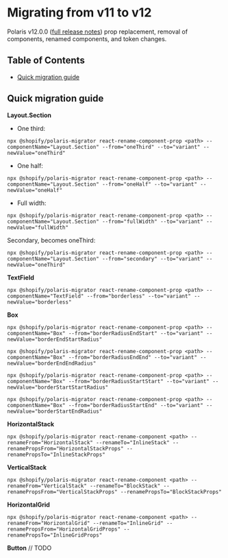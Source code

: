 # Migrating from v11 to v12

Polaris v12.0.0 ([full release notes](https://github.com/Shopify/polaris/releases/tag/v12.0.0)) prop replacement, removal of components, renamed components, and token changes.

## Table of Contents

- [Quick migration guide](#quick-migration-guide)

## Quick migration guide

**Layout.Section**

- One third:

`npx @shopify/polaris-migrator react-rename-component-prop <path> --componentName="Layout.Section" --from="oneThird" --to="variant" --newValue="oneThird"`

- One half:

`npx @shopify/polaris-migrator react-rename-component-prop <path> --componentName="Layout.Section" --from="oneHalf" --to="variant" --newValue="oneHalf"`

- Full width:

`npx @shopify/polaris-migrator react-rename-component-prop <path> --componentName="Layout.Section" --from="fullWidth" --to="variant" --newValue="fullWidth"`

Secondary, becomes oneThird:

`npx @shopify/polaris-migrator react-rename-component-prop <path> --componentName="Layout.Section" --from="secondary" --to="variant" --newValue="oneThird"`

**TextField**

`npx @shopify/polaris-migrator react-rename-component-prop <path> --componentName="TextField" --from="borderless" --to="variant" --newValue="borderless"`

**Box**

`npx @shopify/polaris-migrator react-rename-component-prop <path> --componentName="Box" --from="borderRadiusEndStart" --to="variant" --newValue="borderEndStartRadius"`

`npx @shopify/polaris-migrator react-rename-component-prop <path> --componentName="Box" --from="borderRadiusEndEnd" --to="variant" --newValue="borderEndEndRadius"`

`npx @shopify/polaris-migrator react-rename-component-prop <path> --componentName="Box" --from="borderRadiusStartStart" --to="variant" --newValue="borderStartStartRadius"`

`npx @shopify/polaris-migrator react-rename-component-prop <path> --componentName="Box" --from="borderRadiusStartEnd" --to="variant" --newValue="borderStartEndRadius"`

**HorizontalStack**

`npx @shopify/polaris-migrator react-rename-component <path> --renameFrom="HorizontalStack" --renameTo="InlineStack" --renamePropsFrom="HorizontalStackProps" --renamePropsTo="InlineStackProps"`

**VerticalStack**

`npx @shopify/polaris-migrator react-rename-component <path> --renameFrom="VerticalStack" --renameTo="BlockStack" --renamePropsFrom="VerticalStackProps" --renamePropsTo="BlockStackProps"`

**HorizontalGrid**

`npx @shopify/polaris-migrator react-rename-component <path> --renameFrom="HorizontalGrid" --renameTo="InlineGrid" --renamePropsFrom="HorizontalGridProps" --renamePropsTo="InlineGridProps"`

**Button**
// TODO
